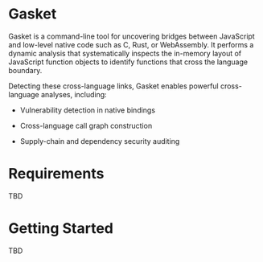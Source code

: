 # Gasket

Gasket is a command-line tool for uncovering bridges between JavaScript and
low-level native code such as C, Rust, or WebAssembly.
It performs a dynamic analysis that systematically inspects
the in-memory layout of JavaScript function objects to identify
functions that cross the language boundary.

Detecting these cross-language links, Gasket enables
powerful cross-language analyses, including:

* Vulnerability detection in native bindings

* Cross-language call graph construction

* Supply-chain and dependency security auditing

# Requirements

TBD

# Getting Started

TBD
